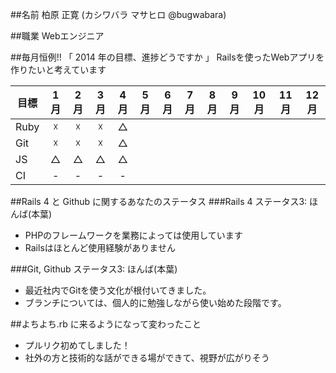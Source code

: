 ##名前
柏原 正寛 (カシワバラ マサヒロ @bugwabara)

##職業
Webエンジニア

##毎月恒例!! 「 2014 年の目標、進捗どうですか 」
Railsを使ったWebアプリを作りたいと考えています

| 目標 | 1月 | 2月 | 3月 | 4月 | 5月 | 6月 | 7月 | 8月 | 9月 | 10月 | 11月 | 12月 |
| ---- |:---:|:---:|:---:|:---:|:---:|:---:|:---:|:---:|:---:|:---:|:---:|:---:|
|Ruby|☓|☓|☓|△|||||||||
|Git|☓|☓|☓|△|||||||||
|JS|△|△|△|△|||||||||
|CI|-|-|-|-|||||||||


##Rails 4 と Github に関するあなたのステータス
###Rails 4
ステータス3: ほんば(本葉)
- PHPのフレームワークを業務によっては使用しています
- Railsはほとんど使用経験がありません

###Git, Github
ステータス3: ほんば(本葉)
- 最近社内でGitを使う文化が根付いてきました。
- ブランチについては、個人的に勉強しながら使い始めた段階です。

##よちよち.rb に来るようになって変わったこと
- プルリク初めてしました！
- 社外の方と技術的な話ができる場ができて、視野が広がりそう
